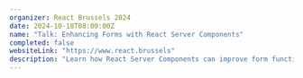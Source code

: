 ```yaml
---
organizer: React Brussels 2024
date: 2024-10-18T08:00:00Z
name: "Talk: Enhancing Forms with React Server Components"
completed: false
websiteLink: "https://www.react.brussels"
description: "Learn how React Server Components can improve form functionality, with insights on benefits like faster load times and streamlined server-side processing. Discover practical strategies for integrating RSC into forms to enhance user experience and simplify front-end complexities."
---
```

